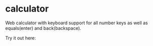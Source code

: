 # calculator

Web calculator with keyboard support for all number keys as well as equals(enter) and back(backspace).

Try it out here: 
